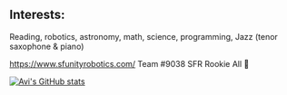## Interests:
Reading, robotics, astronomy, math, science, programming, Jazz (tenor saxophone & piano)

https://www.sfunityrobotics.com/
Team #9038 SFR Rookie All 🌟

[![Avi's GitHub stats](https://github-readme-stats.vercel.app/api?username=MrTinker64)](https://github.com/anuraghazra/github-readme-stats)
<!--
**MrTinker64/MrTinker64** is a ✨ _special_ ✨ repository because its `README.md` (this file) appears on your GitHub profile.
[![Avi's GitHub stats](https://github-readme-stats.vercel.app/api?username=MrTinker64)](https://github.com/anuraghazra/github-readme-stats)
Here are some ideas to get you started:

- 🌱 I’m currently learning ...
- 👯 I’m looking to collaborate on ...
- 🤔 I’m looking for help with ...
- 💬 Ask me about ...
- 📫 How to reach me: ...
- 🔭 I’m currently working on the our robot
- ⚡ Fun fact: There's a super massive blackhole at the center of every galaxy
- 😄 Pronouns: he/him
-->
